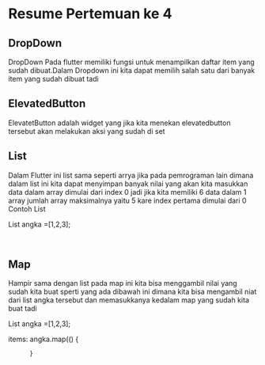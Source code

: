 <h1> Resume Pertemuan ke 4 </h1>

<h2>DropDown </h2>
DropDown Pada flutter memiliki fungsi untuk menampilkan daftar item yang sudah dibuat.Dalam Dropdown ini kita dapat memilih salah satu dari banyak item yang sudah dibuat tadi


</br>
<h2> ElevatedButton </h2>
ElevatetButton adalah widget yang jika kita menekan elevatedbutton tersebut akan melakukan aksi yang sudah di set 

</br>
<h2> List </h2>
Dalam Flutter ini list sama seperti arrya jika pada pemrograman lain dimana dalam list ini kita dapat menyimpan banyak nilai yang akan kita masukkan
data dalam array dimulai dari index 0 jadi jika kita memiliki 6 data dalam 1 array jumlah array maksimalnya yaitu 5 kare index pertama dimulai dari 0 
Contoh List 

List<int> angka =[1,2,3];

</br>
<h2> Map </h2>
Hampir sama dengan list pada map ini kita bisa menggambil nilai yang sudah kita buat sperti yang ada dibawah ini dimana kita bisa mengambil niat dari list angka tersebut dan memasukkanya kedalam map yang sudah kita buat tadi

List<int> angka =[1,2,3];

 items: angka.map(() {
           
          }


